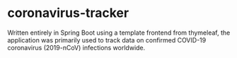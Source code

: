 # coronavirus-tracker
 Written entirely in Spring Boot using a template frontend from thymeleaf, the application was primarily used to track data on confirmed COVID-19 coronavirus (2019-nCoV) infections worldwide.
